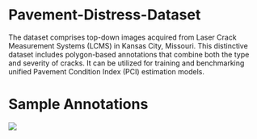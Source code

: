 # Pavement-Distress-Dataset
The dataset comprises top-down images acquired from Laser Crack Measurement Systems (LCMS) in Kansas City, Missouri. 
This distinctive dataset includes polygon-based annotations that combine both the type and severity of cracks. 
It can be utilized for training and benchmarking unified Pavement Condition Index (PCI) estimation models.

# Sample Annotations

![](https://github.com/neemajakisa/Pavement-Distress-Dataset/blob/main/sample_annts.gif)
